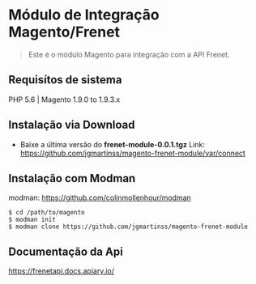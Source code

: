 # Módulo de Integração Magento/Frenet
> Este é o módulo Magento para integração com a API Frenet.

## Requisítos de sistema
PHP 5.6 | Magento 1.9.0 to 1.9.3.x

## Instalação via Download
- Baixe a última versão do **frenet-module-0.0.1.tgz**
Link: https://github.com/jgmartinss/magento-frenet-module/var/connect

## Instalação com Modman
modman: https://github.com/colinmollenhour/modman

    $ cd /path/to/magento
    $ modman init
    $ modman clone https://github.com/jgmartinss/magento-frenet-module

## Documentação da Api
https://frenetapi.docs.apiary.io/
